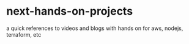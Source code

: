 # next-hands-on-projects
a quick references to videos and blogs with hands on for aws, nodejs, terraform, etc
